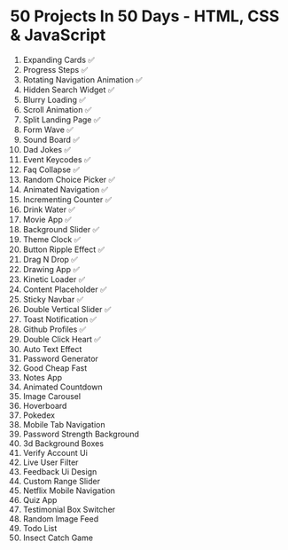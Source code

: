 # 50 Projects In 50 Days - HTML, CSS & JavaScript

1. Expanding Cards ✅
2. Progress Steps ✅
3. Rotating Navigation Animation ✅
4. Hidden Search Widget ✅
5. Blurry Loading ✅
6. Scroll Animation ✅
7. Split Landing Page ✅
8. Form Wave ✅
9. Sound Board ✅
10. Dad Jokes ✅
11. Event Keycodes ✅
12. Faq Collapse ✅
13. Random Choice Picker ✅
14. Animated Navigation ✅
15. Incrementing Counter ✅
16. Drink Water ✅
17. Movie App ✅
18. Background Slider ✅
19. Theme Clock ✅
20. Button Ripple Effect ✅
21. Drag N Drop ✅
22. Drawing App ✅
23. Kinetic Loader ✅
24. Content Placeholder ✅
25. Sticky Navbar ✅
26. Double Vertical Slider ✅
27. Toast Notification ✅
28. Github Profiles ✅
29. Double Click Heart ✅
30. Auto Text Effect
31. Password Generator
32. Good Cheap Fast
33. Notes App
34. Animated Countdown
35. Image Carousel
36. Hoverboard
37. Pokedex
38. Mobile Tab Navigation
39. Password Strength Background
40. 3d Background Boxes
41. Verify Account Ui
42. Live User Filter
43. Feedback Ui Design
44. Custom Range Slider
45. Netflix Mobile Navigation
46. Quiz App
47. Testimonial Box Switcher
48. Random Image Feed
49. Todo List
50. Insect Catch Game
